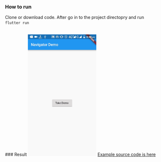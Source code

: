 ### How to run

Clone or download code. After go in to the project directopry and run ``` flutter run ```

<br />
### Result 
<img src="../assets/image.gif" height="400" />
<a href="https://github.com/ravipatel147/navigate/tree/master/example"> Example source code is here </a>
<br />